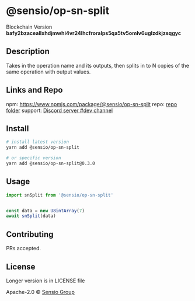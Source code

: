
  # @sensio/op-sn-split

  Blockchain Version **bafy2bzaceallxhdjmwhi4vr24lhcfroralps5qa5tv5omlv6uglzdkjzsqgyc**
  

  ## Description 
  
  Takes in the operation name and its outputs, then splits in to N copies of the same operation with output values.
  
  ##  Links and Repo

  npm: https://www.npmjs.com/package/@sensio/op-sn-split
  repo: [repo folder](https://gitlab.com/sensio_group/network-js/-/tree/master/operations/snSplit)
  support: [Discord server #dev channel](https://discord.gg/JsdKZ5K) 

  ## Install
  
  ```sh
  # install latest version
  yarn add @sensio/op-sn-split

  # or specific version
  yarn add @sensio/op-sn-split@0.3.0
  ```
  
  ## Usage
  
  ```ts
  import snSplit from '@sensio/op-sn-split'


  const data = new U8intArray(7)
  await snSplit(data)
  ```
  
  ## Contributing
  
  PRs accepted.
  
  ## License
  
  Longer version is in LICENSE file
  
  Apache-2.0 © [Sensio Group](https://sensio.group) 
  